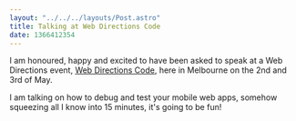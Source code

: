 ```yaml
---
layout: "../../../layouts/Post.astro"
title: Talking at Web Directions Code
date: 1366412354
---
```



I am honoured, happy and excited to have been asked to speak at a Web Directions event, <a href="https://code13melb.webdirections.org/" target="_blank">Web Directions Code</a>, here in Melbourne on the 2nd and 3rd of May.

I am talking on how to debug and test your mobile web apps, somehow squeezing all I know into 15 minutes, it&#39;s going to be fun!
